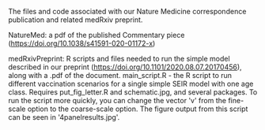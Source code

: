 The files and code associated with our Nature Medicine correspondence publication and related medRxiv preprint.

NatureMed: 
a pdf of the published Commentary piece (https://doi.org/10.1038/s41591-020-01172-x)

medRxivPreprint:
R scripts and files needed to run the simple model described in our preprint (https://doi.org/10.1101/2020.08.07.20170456), along with a .pdf of the document.
main_script.R - the R script to run different vaccination scenarios for a single simple SEIR model with one age class. Requires put_fig_letter.R and schematic.jpg, and several packages. To run the script more quickly, you can change the vector 'v' from the fine-scale option to the coarse-scale option. The figure output from this script can be seen in '4panelresults.jpg'.
